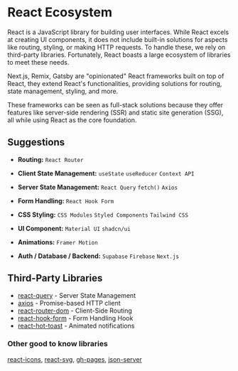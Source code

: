 # React Ecosystem

React is a JavaScript library for building user interfaces. While React excels at creating UI components, it does not include built-in solutions for aspects like routing, styling, or making HTTP requests. To handle these, we rely on third-party libraries. Fortunately, React boasts a large ecosystem of libraries to meet these needs.

Next.js, Remix, Gatsby are "opinionated" React frameworks built on top of React, they extend React's functionalities, providing solutions for routing, state management, styling, and more.

These frameworks can be seen as full-stack solutions because they offer features like server-side rendering (SSR) and static site generation (SSG), all while using React as the core foundation.

## Suggestions

- **Routing:** `React Router`

- **Client State Management:** `useState` `useReducer` `Context API`

- **Server State Management:** `React Query` `fetch()` `Axios`

- **Form Handling:** `React Hook Form`

- **CSS Styling:** `CSS Modules` `Styled Components` `Tailwind CSS`

- **UI Component:** `Material UI` `shadcn/ui`

- **Animations:** `Framer Motion`

- **Auth / Database / Backend:** `Supabase` `Firebase` `Next.js`

## Third-Party Libraries

- [react-query](./react-query.md) - Server State Management
- [axios](./axios.md) - Promise-based HTTP client
- [react-router-dom](./router/react-router.md) - Client-Side Routing
- [react-hook-form](./react-hook-form.md) - Form Handling Hook
- [react-hot-toast](./react-hot-toast.md) - Animated notifications

### Other good to know libraries

[react-icons](./react-icons.md), [react-svg](./react-svg.md), [gh-pages](./gh-pages.md), [json-server](./json-server.md)
